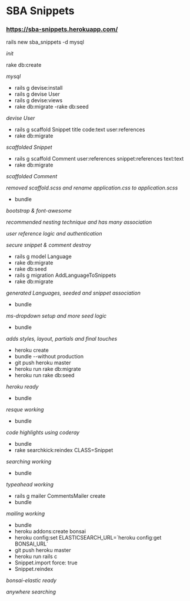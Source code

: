 # SBA Snippets

### https://sba-snippets.herokuapp.com/

rails new sba_snippets -d mysql

*init*

rake db:create

*mysql*

- rails g devise:install
- rails g devise User
- rails g devise:views
- rake db:migrate
-rake db:seed

*devise User*

- rails g scaffold Snippet title code:text user:references
- rake db:migrate

*scaffolded Snippet*

- rails g scaffold Comment user:references snippet:references text:text
- rake db:migrate

*scaffolded Comment*

*removed scaffold.scss and rename application.css to application.scss*

- bundle

*bootstrap & font-awesome*

*recommended nesting technique and has many association*

*user reference logic and authentication*

*secure snippet & comment destroy*

- rails g model Language
- rake db:migrate
- rake db:seed
- rails g migration AddLanguageToSnippets
- rake db:migrate

*generated Languages, seeded and snippet association*

- bundle

*ms-dropdown setup and more seed logic*

- bundle

*adds styles, layout, partials and final touches*

- heroku create
- bundle --without production
- git push heroku master
- heroku run rake db:migrate
- heroku run rake db:seed

*heroku ready*

- bundle

*resque working*

- bundle

*code highlights using coderay*

- bundle
- rake searchkick:reindex CLASS=Snippet

*searching working*

- bundle

*typeahead working*

- rails g mailer CommentsMailer create
- bundle

*mailing working*

- bundle
- heroku addons:create bonsai
- heroku config:set ELASTICSEARCH_URL=\`heroku config:get BONSAI_URL\`
- git push heroku master
- heroku run rails c
- Snippet.import force: true
- Snippet.reindex

*bonsai-elastic ready*

*anywhere searching*
